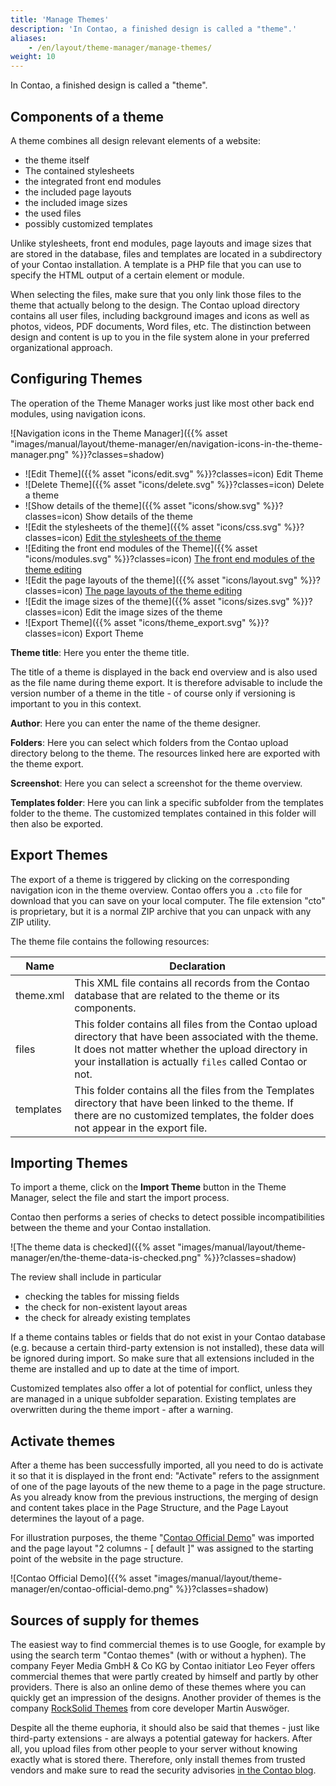 ```yaml
---
title: 'Manage Themes'
description: 'In Contao, a finished design is called a "theme".'
aliases:
    - /en/layout/theme-manager/manage-themes/
weight: 10
---
```


In Contao, a finished design is called a "theme".


## Components of a theme

A theme combines all design relevant elements of a website:

- the theme itself
- The contained stylesheets
- the integrated front end modules
- the included page layouts
- the included image sizes
- the used files
- possibly customized templates

Unlike stylesheets, front end modules, page layouts and image sizes that are stored in the database, files and 
templates are located in a subdirectory of your Contao installation. A template is a PHP file that you can use to 
specify the HTML output of a certain element or module.

When selecting the files, make sure that you only link those files to the theme that actually belong to the design. 
The Contao upload directory contains all user files, including background images and icons as well as photos, videos, 
PDF documents, Word files, etc. The distinction between design and content is up to you in the file system alone in 
your preferred organizational approach.


## Configuring Themes

The operation of the Theme Manager works just like most other back end modules, using navigation icons.

![Navigation icons in the Theme Manager]({{% asset "images/manual/layout/theme-manager/en/navigation-icons-in-the-theme-manager.png" %}}?classes=shadow)

- ![Edit Theme]({{% asset "icons/edit.svg" %}}?classes=icon) Edit Theme
- ![Delete Theme]({{% asset "icons/delete.svg" %}}?classes=icon) Delete a theme
- ![Show details of the theme]({{% asset "icons/show.svg" %}}?classes=icon) Show details of the theme
- ![Edit the stylesheets of the theme]({{% asset "icons/css.svg" %}}?classes=icon) [Edit the stylesheets of the theme](../../theme-manager/manage-stylesheets/)
- ![Editing the front end modules of the Theme]({{% asset "icons/modules.svg" %}}?classes=icon) [The front end modules of the theme editing](../../module-management/)
- ![Edit the page layouts of the theme]({{% asset "icons/layout.svg" %}}?classes=icon) [The page layouts of the theme editing](../../theme-manager/manage-page-layouts/)
- ![Edit the image sizes of the theme]({{% asset "icons/sizes.svg" %}}?classes=icon) Edit the image sizes of the theme
- ![Export Theme]({{% asset "icons/theme_export.svg" %}}?classes=icon) Export Theme

**Theme title**: Here you enter the theme title.

The title of a theme is displayed in the back end overview and is also used as the file name during theme export. It is 
therefore advisable to include the version number of a theme in the title - of course only if versioning is important 
to you in this context.

**Author**: Here you can enter the name of the theme designer.

**Folders**: Here you can select which folders from the Contao upload directory belong to the theme. The resources 
linked here are exported with the theme export.

**Screenshot**: Here you can select a screenshot for the theme overview.

**Templates folder**: Here you can link a specific subfolder from the templates folder to the theme. The customized 
templates contained in this folder will then also be exported.


## Export Themes

The export of a theme is triggered by clicking on the corresponding navigation icon in the theme overview. Contao 
offers you a `.cto` file for download that you can save on your local computer. The file extension "cto" is 
proprietary, but it is a normal ZIP archive that you can unpack with any ZIP utility.

The theme file contains the following resources:

| Name | Declaration |
| ---- | ----------- |
| theme.xml | This XML file contains all records from the Contao database that are related to the theme or its components. |
| files | This folder contains all files from the Contao upload directory that have been associated with the theme. It does not matter whether the upload directory in your installation is actually `files` called Contao or not. |
| templates | This folder contains all the files from the Templates directory that have been linked to the theme. If there are no customized templates, the folder does not appear in the export file. |


## Importing Themes

To import a theme, click on the **Import Theme** button in the Theme Manager, select the file and start the import 
process.

Contao then performs a series of checks to detect possible incompatibilities between the theme and your Contao 
installation.

![The theme data is checked]({{% asset "images/manual/layout/theme-manager/en/the-theme-data-is-checked.png" %}}?classes=shadow)

The review shall include in particular

- checking the tables for missing fields
- the check for non-existent layout areas
- the check for already existing templates

If a theme contains tables or fields that do not exist in your Contao database (e.g. because a certain third-party 
extension is not installed), these data will be ignored during import. So make sure that all extensions included in 
the theme are installed and up to date at the time of import.

Customized templates also offer a lot of potential for conflict, unless they are managed in a unique subfolder 
separation. Existing templates are overwritten during the theme import - after a warning.


## Activate themes

After a theme has been successfully imported, all you need to do is activate it so that it is displayed in the front 
end: "Activate" refers to the assignment of one of the page layouts of the new theme to a page in the page structure. 
As you already know from the previous instructions, the merging of design and content takes place in the Page 
Structure, and the Page Layout determines the layout of a page.

For illustration purposes, the theme "[Contao Official Demo](https://packagist.org/packages/contao/official-demo)" was 
imported and the page layout "2 columns - \[ default \]" was assigned to the starting point of the website in the page 
structure.

![Contao Official Demo]({{% asset "images/manual/layout/theme-manager/en/contao-official-demo.png" %}}?classes=shadow)


## Sources of supply for themes

The easiest way to find commercial themes is to use Google, for example by using the search term "Contao themes" (with 
or without a hyphen). The company Feyer Media GmbH &amp; Co KG by Contao initiator Leo Feyer offers commercial themes 
that were partly created by himself and partly by other providers. There is also an online demo of these themes where 
you can quickly get an impression of the designs. Another provider of themes is the company 
[RockSolid Themes](https://rocksolidthemes.com/en/contao/themes) from core developer Martin Auswöger.

Despite all the theme euphoria, it should also be said that themes - just like third-party extensions - are always a 
potential gateway for hackers. After all, you upload files from other people to your server without knowing exactly 
what is stored there. Therefore, only install themes from trusted vendors and make sure to read the security 
advisories [in the Contao blog](https://contao.org/de/news/sicherheitshinweise-zu-contao-themes.html).
